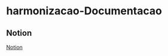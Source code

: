 # harmonizacao-Documentacao

## Notion
[Notion](https://www.notion.so/b06602c8690441068c7ba47d2c44aa58?v=f214ba92443b416688f1877d4302d2ed&pvs=4)
